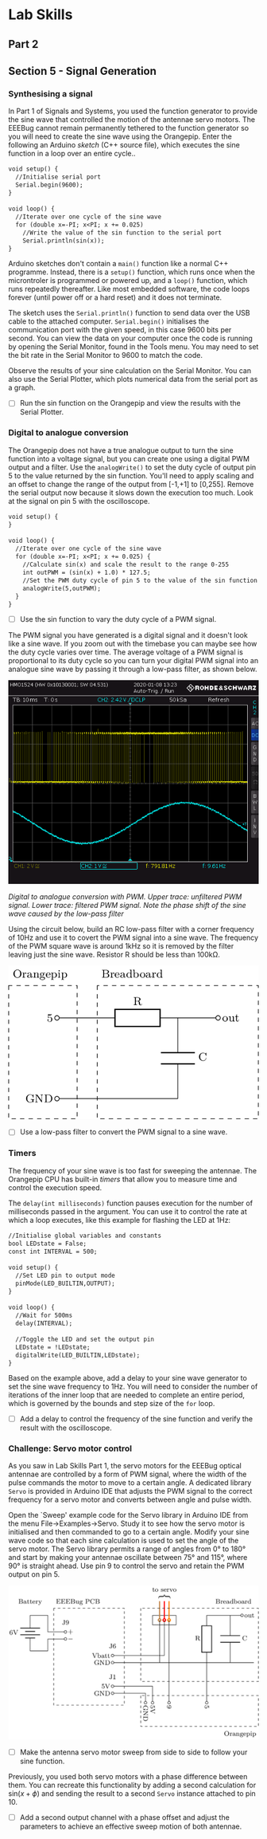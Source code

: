 # Lab Skills
## Part 2
## Section 5 - Signal Generation
	
### Synthesising a signal
	
In Part 1 of Signals and Systems, you used the function generator to provide the sine wave that controlled the motion of the antennae servo motors.
The EEEBug cannot remain permanently tethered to the function generator so you will need to create the sine wave using the Orangepip.
Enter the following an Arduino *sketch* (C++ source file), which executes the sine function in a loop over an entire cycle.. 
		
    void setup() {
      //Initialise serial port
      Serial.begin(9600);
    }

    void loop() {
      //Iterate over one cycle of the sine wave
      for (double x=-PI; x<PI; x += 0.025)
        //Write the value of the sin function to the serial port
        Serial.println(sin(x));
    }

Arduino sketches don't contain a `main()` function like a normal C++ programme.
Instead, there is a `setup()` function, which runs once when the microntroler is programmed or powered up, and a `loop()` function, which runs repeatedly thereafter.
Like most embedded software, the code loops forever (until power off or a hard reset) and it does not terminate.

The sketch uses the `Serial.println()` function to send data over the USB cable to the attached computer.
`Serial.begin()` initialises the communication port with the given speed, in this case 9600 bits per second.
You can view the data on your computer once the code is running by opening the Serial Monitor, found in the Tools menu.
You may need to set the bit rate in the Serial Monitor to 9600 to match the code.
		
Observe the results of your sine calculation on the Serial Monitor.
You can also use the Serial Plotter, which plots numerical data from the serial port as a graph.
		
- [ ] Run the sin function on the Orangepip and view the results with the Serial Plotter.

### Digital to analogue conversion

The Orangepip does not have a true analogue output to turn the sine function into a voltage signal, but you can create one using a digital PWM output and a filter.
Use the `analogWrite()` to set the duty cycle of output pin 5 to the value returned by the sin function.
You'll need to apply scaling and an offset to change the range of the output from [-1,+1] to [0,255].
Remove the serial output now because it slows down the execution too much.
Look at the signal on pin 5 with the oscilloscope.
			
    void setup() {
    }

    void loop() {
      //Iterate over one cycle of the sine wave
      for (double x=-PI; x<PI; x += 0.025) {
        //Calculate sin(x) and scale the result to the range 0-255
        int outPWM = (sin(x) + 1.0) * 127.5;
        //Set the PWM duty cycle of pin 5 to the value of the sin function
        analogWrite(5,outPWM);
      }
    }

- [ ] Use the sin function to vary the duty cycle of a PWM signal.
	
The PWM signal you have generated is a digital signal and it doesn't look like a sine wave.
If you zoom out with the timebase you can maybe see how the duty cycle varies over time.
The average voltage of a PWM signal is proportional to its duty cycle so you can turn your digital PWM signal into an analogue sine wave by passing it through a low-pass filter, as shown below.
	
![Digital to analogue conversion with PWM](graphics/EEEbug-pwm.PNG)

*Digital to analogue conversion with PWM. Upper trace: unfiltered PWM signal. Lower trace: filtered PWM signal. Note the phase shift of the sine wave caused by the low-pass filter*

Using the circuit below, build an RC low-pass filter with a corner frequency of 10Hz and use it to covert the PWM signal into a sine wave.
The frequency of the PWM square wave is around 1kHz so it is removed by the filter leaving just the sine wave.
Resistor R should be less than 100kΩ.
			
![A low-pass filter is used to remove the high-frequency pulses from the PWM output](graphics/EEEbug-pwmfilter.png)

- [ ] Use a low-pass filter to convert the PWM signal to a sine wave.
		
### Timers
	
The frequency of your sine wave is too fast for sweeping the antennae.
The Orangepip CPU has built-in *timers* that allow you to measure time and control the execution speed.
		
The `delay(int milliseconds)` function pauses execution for the number of milliseconds passed in the argument.
You can use it to control the rate at which a loop executes, like this example for flashing the LED at 1Hz:
			
    //Initialise global variables and constants	 
    bool LEDstate = False;
    const int INTERVAL = 500;

    void setup() {
      //Set LED pin to output mode
      pinMode(LED_BUILTIN,OUTPUT);	
    }

    void loop() {
      //Wait for 500ms
      delay(INTERVAL);

      //Toggle the LED and set the output pin
      LEDstate = !LEDstate;			
      digitalWrite(LED_BUILTIN,LEDstate);
    }

Based on the example above, add a delay to your sine wave generator to set the sine wave frequency to 1Hz.
You will need to consider the number of iterations of the inner loop that are needed to complete an entire period, which is governed by the bounds and step size of the `for` loop.

- [ ] Add a delay to control the frequency of the sine function and verify the result with the oscilloscope.
	
### Challenge: Servo motor control
As you saw in Lab Skills Part 1, the servo motors for the EEEBug optical antennae are controlled by a form of PWM signal, where the width of the pulse commands the motor to move to a certain angle.
A dedicated library `Servo` is provided in Arduino IDE that adjusts the PWM signal to the correct frequency for a servo motor and converts between angle and pulse width.
			
Open the `Sweep' example code for the Servo library in Arduino IDE from the menu File→Examples→Servo.
Study it to see how the servo motor is initialised and then commanded to go to a certain angle.
Modify your sine wave code so that each sine calculation is used to set the angle of the servo motor.
The Servo library permits a range of angles from 0° to 180° and start by making your antennae oscillate between 75° and 115°, where 90° is straight ahead.
Use pin 9 to control the servo and retain the PWM output on pin 5.
			
![Circuit diagram for controlling the servo motors with Orangepip](graphics/EEEbug-servo2.png)
			
- [ ] Make the antenna servo motor sweep from side to side to follow your sine function.

Previously, you used both servo motors with a phase difference between them.
You can recreate this functionality by adding a second calculation for $\text{sin}(x+\phi)$ and sending the result to a second `Servo` instance attached to pin 10.
			
- [ ] Add a second output channel with a phase offset and adjust the parameters to achieve an effective sweep motion of both antennae.	
